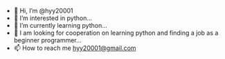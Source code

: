 - 👋 Hi, I’m @hyy20001
- 👀 I’m interested in python...
- 🌱 I’m currently learning python...
- 💞️ I am looking for cooperation on learning python and finding a job as a beginner programmer...
- 📫 How to reach me hyy20001@gmail.com

<!---
hyy20001/hyy20001 is a ✨ special ✨ repository because its `README.md` (this file) appears on your GitHub profile.
You can click the Preview link to take a look at your changes.
--->
